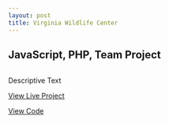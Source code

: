 ```yaml
---
layout: post
title: Virginia Wildlife Center
---
```


## JavaScript, PHP, Team Project
<img src="">
<p>Descriptive Text</p>
<p><a href="">View Live Project</a></p>
<p><a href="">View Code</a></p>
